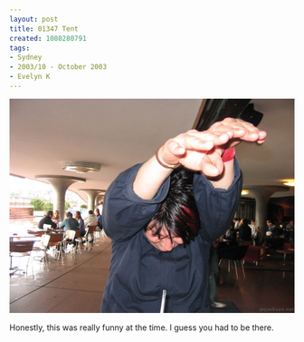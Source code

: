 ```yaml
---
layout: post
title: 01347 Tent
created: 1080280791
tags:
- Sydney
- 2003/10 - October 2003
- Evelyn K
---
```


<img src="/image/images/img_1347-362.jpg"/>

Honestly, this was really funny at the time.  I guess you had to be there.
